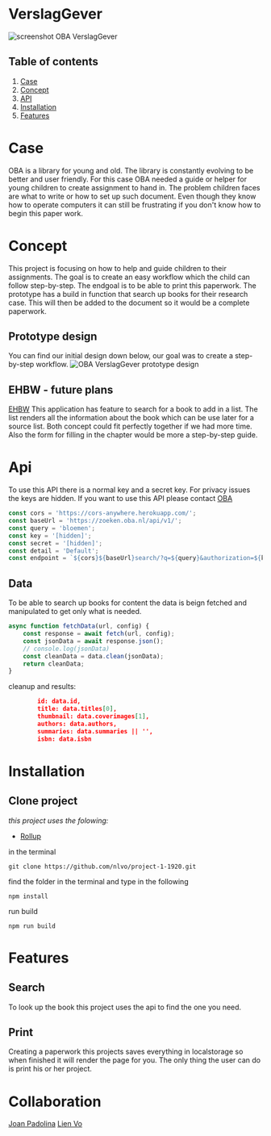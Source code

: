 # VerslagGever

![screenshot OBA VerslagGever](https://user-images.githubusercontent.com/8554238/76077672-72e1de80-5fa1-11ea-9cc5-b19993dd2f63.png)

## Table of contents

1. [Case](#case)
1. [Concept](#concept)
1. [API](#api)
1. [Installation](#installation)
1. [Features](#features)

# Case
OBA is a library for young and old. The library is constantly evolving to be better and user friendly. 
For this case OBA needed a guide or helper for young children to create assignment to hand in. The problem children faces are what to write or how to set up such document. Even though they know how to operate computers it can still be frustrating if you don't know how to begin this paper work.

# Concept
This project is focusing on how to help and guide children to their assignments. The goal is to create an easy workflow which the child can follow step-by-step. The endgoal is to be able to print this paperwork. 
The prototype has a build in function that search up books for their research case. This will then be added to the document so it would be a complete paperwork.

## Prototype design
You can find our initial design down below, our goal was to create a step-by-step workflow.
![OBA VerslagGever prototype design](https://user-images.githubusercontent.com/8554238/76077822-bf2d1e80-5fa1-11ea-93db-f3a7ea0a79fb.png)

## EHBW - future plans
[EHBW](https://manoukk.github.io/project-1-1920/)
This application has feature to search for a book to add in a list. The list renders all the information about the book which can be use later for a source list. 
Both concept could fit perfectly together if we had more time. 
Also the form for filling in the chapter would be more a step-by-step guide.

# Api
To use this API there is a normal key and a secret key. For privacy issues the keys are hidden. If you want to use this API please contact [OBA](https://www.oba.nl/)

```js
const cors = 'https://cors-anywhere.herokuapp.com/';
const baseUrl = 'https://zoeken.oba.nl/api/v1/';
const query = 'bloemen';
const key = '[hidden]';
const secret = '[hidden]';
const detail = 'Default';
const endpoint = `${cors}${baseUrl}search/?q=${query}&authorization=${key}&detaillevel=${detail}&output=json`;
```

## Data

To be able to search up books for content the data is beign fetched and manipulated to get only what is needed.

```js
async function fetchData(url, config) {
    const response = await fetch(url, config);
    const jsonData = await response.json();
    // console.log(jsonData)
    const cleanData = data.clean(jsonData);
    return cleanData;
}

```

cleanup and results:

```json
        id: data.id,
        title: data.titles[0],
        thumbnail: data.coverimages[1],
        authors: data.authors,
        summaries: data.summaries || '',
        isbn: data.isbn
```

# Installation

## Clone project
*this project uses the folowing:*
* [Rollup](www.rollupjs.com)


in the terminal
```
git clone https://github.com/nlvo/project-1-1920.git
``` 
find the folder in the terminal and type in the following
```
npm install 
```
run build
```
npm run build
```

# Features

## Search

To look up the book this project uses the api to find the one you need. 

## Print

Creating a paperwork this projects saves everything in localstorage so when finished it will render the page for you. The only thing the user can do is print his or her project. 



# Collaboration

[Joan Padolina](www.github.com/joanpadolina)
[Lien Vo](www.github.com/nlvo)
<!-- 
# Project 1 @cmda-minor-web · 2019-2020

## Zoek in de de collectie van de OBA

Het project vindt plaats bij de Centrale OBA. Maandagochtend is om 10.30 uur de kickoff (10:15 uur inloop), vrijdag zijn de presentaties van de resultaten. In een week bouwt iedere student een eigen prototype dat bezoekers kan helpen om items uit de OBA collectie te vinden. Technieken geleerd bij [CSS to the Rescue](https://github.com/cmda-minor-web/css-to-the-rescue-1819) en [Web App from Scratch](https://github.com/cmda-minor-web/web-app-from-scratch-1819) worden toegepast bij het bouwen van de de prototypes.

## Instructie voor het gebruiken van de API

 [http://zoeken.oba.nl/api/v1](http://zoeken.oba.nl/api/v1)
 
 Zie voorbeeld code in deze repository voor het aanspreken van de API.



## Programma
We verzamelen maandagochtend om 10.15 op de 1e verdieping van de Centrale OBA, [Oosterdokskade 143](https://www.google.com/maps/place/OBA+library+of+Amsterdam/@52.3756983,4.9082087,15z/data=!4m2!3m1!1s0x0:0x6b97f693e6ecb494?ved=2ahUKEwioo6OrzubgAhWLNOwKHR6KDQgQ_BIwCnoECAYQCA).

## Werkwijze en Criteria
### Werkwijze
Full-time week werken aan (technisch) bewijzen van een concept-idee. Vrijdag is de pitch! Student laat zien dat hij/zij de vakken [CSS to the Rescue](https://github.com/cmda-minor-web/css-to-the-rescue-1819) en [Web App from Scratch](https://github.com/cmda-minor-web/web-app-from-scratch-1819) begrijpt en beheerst.

Iedere dag zijn er coaches aanwezig voor coaching en feedback. We sluiten de dag af met een stand up, om de status door te spreken. Waar ben je mee bezig? Loop je ergens vast of heb je hulp nodig? Waar sta je?

### Beoordeling
Tijdens de beoordeling krijg je feedback op het resultaat en op je functioneren. De vakdocenten kijken naar je code en beoordelen In hoeverre je in het project laten zien dat je de bijhorende vakken beheerst en goed hebt toegepast. Lifely is geïnteresseerd in hoeverre je oplossing voldoet aan de eisen die zijzelf stellen aan hun producten. Misschien laat je wel wat zien waar ze zelf nog niet aan gedacht hebben?

Het project telt als AVV mee met de Meesterproef.

### Feedback over functioneren
Je hebt een leergierig, gedreven en zelfredzame houding nodig om de minor te kunnen halen. Welke vaardigheden heb je laten zien? Onderzoekend vermogen? Creativiteit? Conceptueel? In hoeverre komen je houding en verworven vaardigheden overeen met wat een frontender in de praktijk nodig heeft?

### Feedback over Web App from Scratch
In het vak [Web App from Scratch](https://github.com/cmda-minor-web/web-app-from-scratch-1819) heb je geleerd een web app te maken zonder frameworks of onnodige libraries, dus zoveel mogelijk met native HTML, CSS & JavaScript. Het eindproduct is een modulair opgezet prototype voor een single page web app. Data wordt opgehaald uit een externe API, waar nodig gemanipuleerd en vervolgens getoond in de Web App. Je leert hoe structuur aan te brengen in je code en hoe je hiermee 'from scratch' een web app kan maken.

### Feedback over CSS to the Rescue
In het vak [CSS to the Rescue](https://github.com/cmda-minor-web/css-to-the-rescue-1819) heb je geleerd over de (brede) scope van CSS, over Progressive Enhancement, de _cascase_, _inheritance_ en _specifity_. Het is belangrijk om deze basisprincipes van CSS goed te begrijpen. Niet alleen op praktisch niveau, ook op experimenteel niveau. Zonder goed begrip van de basisprincipes is CSS magisch en weird. Met een goed begrip heb je CSS onder controle en kan je het laten doen wat jij wil. En dat is nodig om webpagina’s vorm te geven met attention to detail; webpagina’s waar mensen blij van worden.

### Oplevering & criteria
- Presentatie met je bevindingen bij de OBA. 
- Github met je code en readme. -->

<!-- Add a link to your live demo in Github Pages 🌐-->

<!-- ☝️ replace this description with a description of your own work -->

<!-- replace the code in the /docs folder with your own, so you can showcase your work with GitHub Pages 🌍 -->

<!-- Add a nice poster image here at the end of the week, showing off your shiny frontend 📸 -->

<!-- Maybe a table of contents here? 📚 -->

<!-- How about a section that describes how to install this project? 🤓 -->

<!-- ...but how does one use this project? What are its features 🤔 -->

<!-- Maybe a checklist of done stuff and stuff still on your wishlist? ✅ -->

<!-- How about a license here? 📜 (or is it a licence?) 🤷 -->
